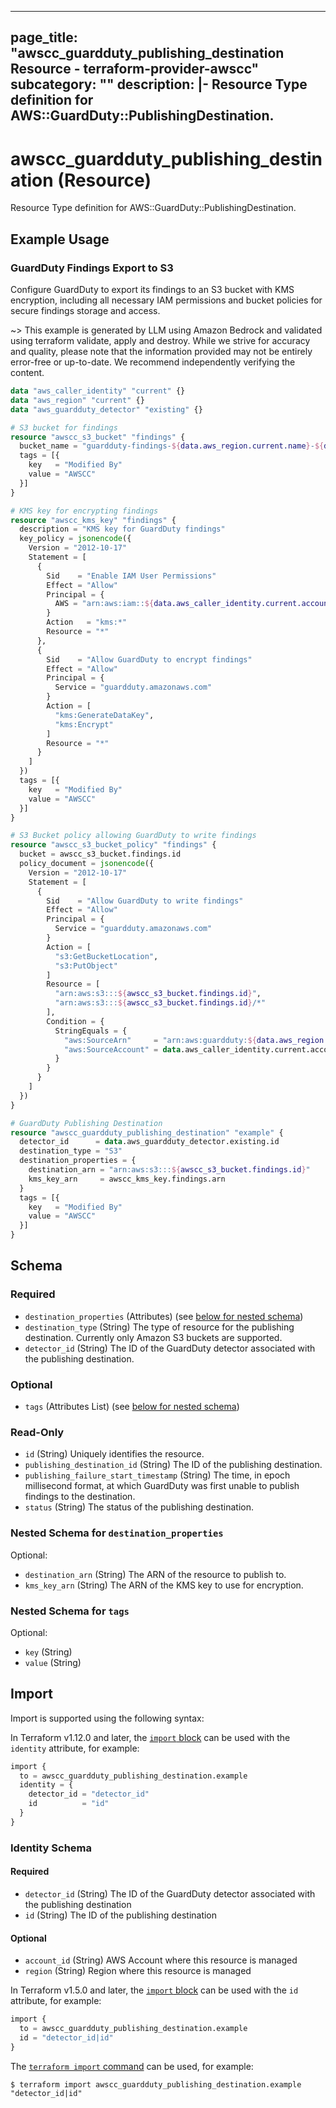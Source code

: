 
---
page_title: "awscc_guardduty_publishing_destination Resource - terraform-provider-awscc"
subcategory: ""
description: |-
  Resource Type definition for AWS::GuardDuty::PublishingDestination.
---

# awscc_guardduty_publishing_destination (Resource)

Resource Type definition for AWS::GuardDuty::PublishingDestination.

## Example Usage

### GuardDuty Findings Export to S3

Configure GuardDuty to export its findings to an S3 bucket with KMS encryption, including all necessary IAM permissions and bucket policies for secure findings storage and access.

~> This example is generated by LLM using Amazon Bedrock and validated using terraform validate, apply and destroy. While we strive for accuracy and quality, please note that the information provided may not be entirely error-free or up-to-date. We recommend independently verifying the content.

```terraform
data "aws_caller_identity" "current" {}
data "aws_region" "current" {}
data "aws_guardduty_detector" "existing" {}

# S3 bucket for findings
resource "awscc_s3_bucket" "findings" {
  bucket_name = "guardduty-findings-${data.aws_region.current.name}-${data.aws_caller_identity.current.account_id}"
  tags = [{
    key   = "Modified By"
    value = "AWSCC"
  }]
}

# KMS key for encrypting findings
resource "awscc_kms_key" "findings" {
  description = "KMS key for GuardDuty findings"
  key_policy = jsonencode({
    Version = "2012-10-17"
    Statement = [
      {
        Sid    = "Enable IAM User Permissions"
        Effect = "Allow"
        Principal = {
          AWS = "arn:aws:iam::${data.aws_caller_identity.current.account_id}:root"
        }
        Action   = "kms:*"
        Resource = "*"
      },
      {
        Sid    = "Allow GuardDuty to encrypt findings"
        Effect = "Allow"
        Principal = {
          Service = "guardduty.amazonaws.com"
        }
        Action = [
          "kms:GenerateDataKey",
          "kms:Encrypt"
        ]
        Resource = "*"
      }
    ]
  })
  tags = [{
    key   = "Modified By"
    value = "AWSCC"
  }]
}

# S3 Bucket policy allowing GuardDuty to write findings
resource "awscc_s3_bucket_policy" "findings" {
  bucket = awscc_s3_bucket.findings.id
  policy_document = jsonencode({
    Version = "2012-10-17"
    Statement = [
      {
        Sid    = "Allow GuardDuty to write findings"
        Effect = "Allow"
        Principal = {
          Service = "guardduty.amazonaws.com"
        }
        Action = [
          "s3:GetBucketLocation",
          "s3:PutObject"
        ]
        Resource = [
          "arn:aws:s3:::${awscc_s3_bucket.findings.id}",
          "arn:aws:s3:::${awscc_s3_bucket.findings.id}/*"
        ],
        Condition = {
          StringEquals = {
            "aws:SourceArn"     = "arn:aws:guardduty:${data.aws_region.current.name}:${data.aws_caller_identity.current.account_id}:detector/${data.aws_guardduty_detector.existing.id}",
            "aws:SourceAccount" = data.aws_caller_identity.current.account_id
          }
        }
      }
    ]
  })
}

# GuardDuty Publishing Destination
resource "awscc_guardduty_publishing_destination" "example" {
  detector_id      = data.aws_guardduty_detector.existing.id
  destination_type = "S3"
  destination_properties = {
    destination_arn = "arn:aws:s3:::${awscc_s3_bucket.findings.id}"
    kms_key_arn     = awscc_kms_key.findings.arn
  }
  tags = [{
    key   = "Modified By"
    value = "AWSCC"
  }]
}
```

<!-- schema generated by tfplugindocs -->
## Schema

### Required

- `destination_properties` (Attributes) (see [below for nested schema](#nestedatt--destination_properties))
- `destination_type` (String) The type of resource for the publishing destination. Currently only Amazon S3 buckets are supported.
- `detector_id` (String) The ID of the GuardDuty detector associated with the publishing destination.

### Optional

- `tags` (Attributes List) (see [below for nested schema](#nestedatt--tags))

### Read-Only

- `id` (String) Uniquely identifies the resource.
- `publishing_destination_id` (String) The ID of the publishing destination.
- `publishing_failure_start_timestamp` (String) The time, in epoch millisecond format, at which GuardDuty was first unable to publish findings to the destination.
- `status` (String) The status of the publishing destination.

<a id="nestedatt--destination_properties"></a>
### Nested Schema for `destination_properties`

Optional:

- `destination_arn` (String) The ARN of the resource to publish to.
- `kms_key_arn` (String) The ARN of the KMS key to use for encryption.


<a id="nestedatt--tags"></a>
### Nested Schema for `tags`

Optional:

- `key` (String)
- `value` (String)

## Import

Import is supported using the following syntax:

In Terraform v1.12.0 and later, the [`import` block](https://developer.hashicorp.com/terraform/language/import) can be used with the `identity` attribute, for example:

```terraform
import {
  to = awscc_guardduty_publishing_destination.example
  identity = {
    detector_id = "detector_id"
    id          = "id"
  }
}
```

<!-- schema generated by tfplugindocs -->
### Identity Schema

#### Required

- `detector_id` (String) The ID of the GuardDuty detector associated with the publishing destination
- `id` (String) The ID of the publishing destination

#### Optional

- `account_id` (String) AWS Account where this resource is managed
- `region` (String) Region where this resource is managed

In Terraform v1.5.0 and later, the [`import` block](https://developer.hashicorp.com/terraform/language/import) can be used with the `id` attribute, for example:

```terraform
import {
  to = awscc_guardduty_publishing_destination.example
  id = "detector_id|id"
}
```

The [`terraform import` command](https://developer.hashicorp.com/terraform/cli/commands/import) can be used, for example:

```shell
$ terraform import awscc_guardduty_publishing_destination.example "detector_id|id"
```
